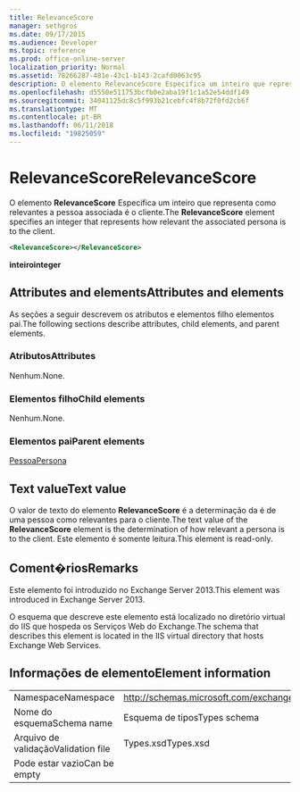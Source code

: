 ```yaml
---
title: RelevanceScore
manager: sethgros
ms.date: 09/17/2015
ms.audience: Developer
ms.topic: reference
ms.prod: office-online-server
localization_priority: Normal
ms.assetid: 78266287-481e-43c1-b143-2cafd0063c95
description: O elemento RelevanceScore Especifica um inteiro que representa como relevantes a pessoa associada é o cliente.
ms.openlocfilehash: d5550e511753bcfb0e2aba19f1c1a52e54ddf149
ms.sourcegitcommit: 34041125dc8c5f993b21cebfc4f8b72f0fd2cb6f
ms.translationtype: MT
ms.contentlocale: pt-BR
ms.lasthandoff: 06/11/2018
ms.locfileid: "19825059"
---
```

# <a name="relevancescore"></a><span data-ttu-id="034f8-103">RelevanceScore</span><span class="sxs-lookup"><span data-stu-id="034f8-103">RelevanceScore</span></span>

<span data-ttu-id="034f8-104">O elemento **RelevanceScore** Especifica um inteiro que representa como relevantes a pessoa associada é o cliente.</span><span class="sxs-lookup"><span data-stu-id="034f8-104">The **RelevanceScore** element specifies an integer that represents how relevant the associated persona is to the client.</span></span> 
  
```XML
<RelevanceScore></RelevanceScore>
```

 <span data-ttu-id="034f8-105">**inteiro**</span><span class="sxs-lookup"><span data-stu-id="034f8-105">**integer**</span></span>
## <a name="attributes-and-elements"></a><span data-ttu-id="034f8-106">Attributes and elements</span><span class="sxs-lookup"><span data-stu-id="034f8-106">Attributes and elements</span></span>

<span data-ttu-id="034f8-107">As seções a seguir descrevem os atributos e elementos filho elementos pai.</span><span class="sxs-lookup"><span data-stu-id="034f8-107">The following sections describe attributes, child elements, and parent elements.</span></span>
  
### <a name="attributes"></a><span data-ttu-id="034f8-108">Atributos</span><span class="sxs-lookup"><span data-stu-id="034f8-108">Attributes</span></span>

<span data-ttu-id="034f8-109">Nenhum.</span><span class="sxs-lookup"><span data-stu-id="034f8-109">None.</span></span>
  
### <a name="child-elements"></a><span data-ttu-id="034f8-110">Elementos filho</span><span class="sxs-lookup"><span data-stu-id="034f8-110">Child elements</span></span>

<span data-ttu-id="034f8-111">Nenhum.</span><span class="sxs-lookup"><span data-stu-id="034f8-111">None.</span></span>
  
### <a name="parent-elements"></a><span data-ttu-id="034f8-112">Elementos pai</span><span class="sxs-lookup"><span data-stu-id="034f8-112">Parent elements</span></span>

[<span data-ttu-id="034f8-113">Pessoa</span><span class="sxs-lookup"><span data-stu-id="034f8-113">Persona</span></span>](persona.md)
  
## <a name="text-value"></a><span data-ttu-id="034f8-114">Text value</span><span class="sxs-lookup"><span data-stu-id="034f8-114">Text value</span></span>

<span data-ttu-id="034f8-115">O valor de texto do elemento **RelevanceScore** é a determinação da é de uma pessoa como relevantes para o cliente.</span><span class="sxs-lookup"><span data-stu-id="034f8-115">The text value of the **RelevanceScore** element is the determination of how relevant a persona is to the client.</span></span> <span data-ttu-id="034f8-116">Este elemento é somente leitura.</span><span class="sxs-lookup"><span data-stu-id="034f8-116">This element is read-only.</span></span> 
  
## <a name="remarks"></a><span data-ttu-id="034f8-117">Coment�rios</span><span class="sxs-lookup"><span data-stu-id="034f8-117">Remarks</span></span>

<span data-ttu-id="034f8-118">Este elemento foi introduzido no Exchange Server 2013.</span><span class="sxs-lookup"><span data-stu-id="034f8-118">This element was introduced in Exchange Server 2013.</span></span>
  
<span data-ttu-id="034f8-119">O esquema que descreve este elemento está localizado no diretório virtual do IIS que hospeda os Serviços Web do Exchange.</span><span class="sxs-lookup"><span data-stu-id="034f8-119">The schema that describes this element is located in the IIS virtual directory that hosts Exchange Web Services.</span></span>
  
## <a name="element-information"></a><span data-ttu-id="034f8-120">Informações de elemento</span><span class="sxs-lookup"><span data-stu-id="034f8-120">Element information</span></span>

|||
|:-----|:-----|
|<span data-ttu-id="034f8-121">Namespace</span><span class="sxs-lookup"><span data-stu-id="034f8-121">Namespace</span></span>  <br/> |http://schemas.microsoft.com/exchange/services/2006/types  <br/> |
|<span data-ttu-id="034f8-122">Nome do esquema</span><span class="sxs-lookup"><span data-stu-id="034f8-122">Schema name</span></span>  <br/> |<span data-ttu-id="034f8-123">Esquema de tipos</span><span class="sxs-lookup"><span data-stu-id="034f8-123">Types schema</span></span>  <br/> |
|<span data-ttu-id="034f8-124">Arquivo de validação</span><span class="sxs-lookup"><span data-stu-id="034f8-124">Validation file</span></span>  <br/> |<span data-ttu-id="034f8-125">Types.xsd</span><span class="sxs-lookup"><span data-stu-id="034f8-125">Types.xsd</span></span>  <br/> |
|<span data-ttu-id="034f8-126">Pode estar vazio</span><span class="sxs-lookup"><span data-stu-id="034f8-126">Can be empty</span></span>  <br/> ||
   

